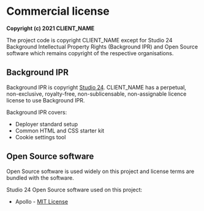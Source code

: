 # Commercial license

**Copyright (c) 2021 CLIENT_NAME**

The project code is copyright CLIENT_NAME except for Studio 24 Background Intellectual Property Rights (Background IPR) and Open Source software which remains copyright of the respective organisations.

## Background IPR

Background IPR is copyright [Studio 24](https://www.studio24.net/legal/). CLIENT_NAME has a perpetual, non-exclusive, royalty-free, non-sublicensable, non-assignable licence license to use Background IPR. 

Background IPR covers:

* Deployer standard setup
* Common HTML and CSS starter kit
* Cookie settings tool

## Open Source software

Open Source software is used widely on this project and license terms are bundled with the software. 

Studio 24 Open Source software used on this project:

* Apollo - [MIT License](https://github.com/studio24/apollo/blob/apollo-v2/LICENSE)
